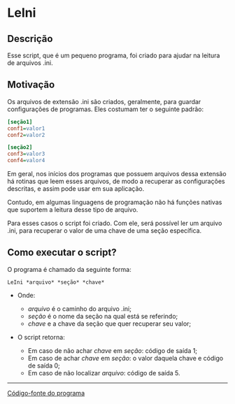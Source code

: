 # LeIni

## Descrição

Esse script, que é um pequeno programa, foi criado para ajudar na leitura de arquivos .ini.

## Motivação

Os arquivos de extensão .ini são criados, geralmente, para guardar configurações de programas. Eles costumam ter o seguinte padrão:

```ini
[seção1]
conf1=valor1
conf2=valor2

[seção2]
conf3=valor3
conf4=valor4
```

Em geral, nos inícios dos programas que possuem arquivos dessa extensão há rotinas que leem esses arquivos, de modo a recuperar as configurações descritas, e assim pode usar em sua aplicação.

Contudo, em algumas linguagens de programação não há funções nativas que suportem a leitura desse tipo de arquivo.

Para esses casos o script foi criado. Com ele, será possível ler um arquivo .ini, para recuperar o valor de uma chave de uma seção específica.

## Como executar o script?

O programa é chamado da seguinte forma:

```
LeIni *arquivo* *seção* *chave*
```

- Onde:
    + *arquivo* é o caminho do arquivo .ini;
    + *seção* é o nome da seção na qual está se referindo;
    + *chave* e a chave da seção que quer recuperar seu valor;

- O script retorna:
    + Em caso de não achar *chave* em *seção*: código de saída 1;
    + Em caso de achar *chave* em *seção*: o valor daquela chave e código de saída 0;
    + Em caso de não localizar *arquivo*: código de saída 5.

---

[Código-fonte do programa](C%2B%2B/LeIni.cpp)
